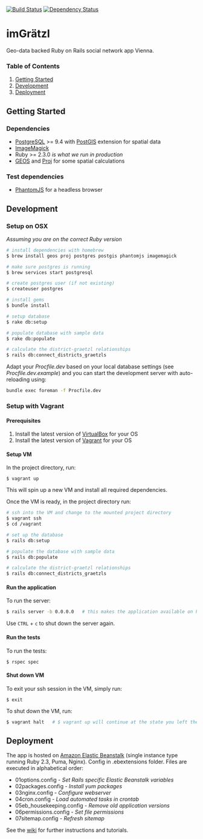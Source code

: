 [![Build Status](https://travis-ci.org/imGraetzl/im_graetzl.svg?branch=master)](https://travis-ci.org/imGraetzl/im_graetzl)
[![Dependency Status](https://gemnasium.com/badges/github.com/imGraetzl/im_graetzl.svg)](https://gemnasium.com/github.com/imGraetzl/im_graetzl)

# imGrätzl

Geo-data backed Ruby on Rails social network app Vienna.

### Table of Contents
1. [Getting Started](#getting-started)
1. [Development](#development)
3. [Deployment](#deployment)


## Getting Started

### Dependencies

* [PostgreSQL](http://www.postgresql.org/) >= 9.4 with [PostGIS](http://postgis.net/) extension for spatial data
* [ImageMagick](http://www.imagemagick.org/)
* Ruby >= 2.3.0 *is what we run in production*
* [GEOS](https://trac.osgeo.org/geos/) and [Proj](https://github.com/OSGeo/proj.4) for some spatial calculations

### Test dependencies

* [PhantomJS](http://phantomjs.org/) for a headless browser

## Development

### Setup on OSX

*Assuming you are on the correct Ruby version*
```sh
# install dependencies with homebrew
$ brew install geos proj postgres postgis phantomjs imagemagick

# make sure postgres is running
$ brew services start postgresql

# create postgres user (if not existing)
$ createuser postgres

# install gems
$ bundle install

# setup database
$ rake db:setup

# populate database with sample data
$ rake db:populate

# calculate the district-graetzl relationships
$ rails db:connect_districts_graetzls
```

Adapt your *Procfile.dev* based on your local database settings
(see *Procfile.dev.example*) and you can start the development server with
auto-reloading using:

```sh
bundle exec foreman -f Procfile.dev
```

### Setup with Vagrant

#### Prerequisites

1. Install the latest version of [VirtualBox](https://www.virtualbox.org/) for your OS
2. Install the latest version of [Vagrant](https://www.vagrantup.com/) for your OS

#### Setup VM

In the project directory, run:

    $ vagrant up

This will spin up a new VM and install all required dependencies.

Once the VM is ready, in the project directory run:

```sh
# ssh into the VM and change to the mounted project directory
$ vagrant ssh
$ cd /vagrant

# set up the database
$ rails db:setup

# populate the database with sample data
$ rails db:populate

# calculate the district-graetzl relationships
$ rails db:connect_districts_graetzls
```

#### Run the application

To run the server:

```sh
$ rails server -b 0.0.0.0   # this makes the application available on http://localhost:3000
```
Use `CTRL` + `c` to shut down the server again.

#### Run the tests

To run the tests:

    $ rspec spec

#### Shut down VM

To exit your ssh session in the VM, simply run:

    $ exit

To shut down the VM, run:

```sh
$ vagrant halt   # $ vagrant up will continue at the state you left the VM
```


## Deployment

The app is hosted on [Amazon Elastic Beanstalk](http://aws.amazon.com/elasticbeanstalk/) (single instance type running Ruby 2.3, Puma, Nginx). Config in .ebextensions folder. Files are executed in alphabetical order:

* 01options.config         - *Set Rails specific Elastic Beanstalk variables*
* 02packages.config        - *Install yum packages*
* 03nginx.config           - *Configure webserver*
* 04cron.config            - *Load automated tasks in crontab*
* 05eb_housekeeping.config - *Remove old application versions*
* 06permissions.config     - *Set file permissions*
* 07sitemap.config         - *Refresh sitemap*

See the [wiki](https://github.com/imGraetzl/im_graetzl/wiki) for further instructions and tutorials.
